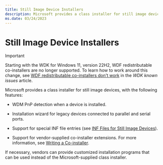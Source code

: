 ```yaml
---
title: Still Image Device Installers
description: Microsoft provides a class installer for still image devices
ms.date: 03/24/2023
---
```


# Still Image Device Installers

> [!IMPORTANT]
> Starting with the WDK for Windows 11, version 22H2, WDF redistributable co-installers are no longer supported.
> To learn how to work around this change, see [WDF redistributable co-installers don't work](/windows-hardware/drivers/wdk-known-issues#wdf-redistributable-co-installers-dont-work) in the *WDK known issues* article.

Microsoft provides a class installer for still image devices, with the following features:

- WDM PnP detection when a device is installed.

- Installation wizard for legacy devices connected to parallel and serial ports.

- Support for special INF file entries (see [INF Files for Still Image Devices](inf-files-for-still-image-devices.md)).

- Support for vendor-supplied co-installer extensions. For more information, see [Writing a Co-installer](../install/writing-a-co-installer.md).

If necessary, vendors can provide customized installation programs that can be used instead of the Microsoft-supplied class installer.
